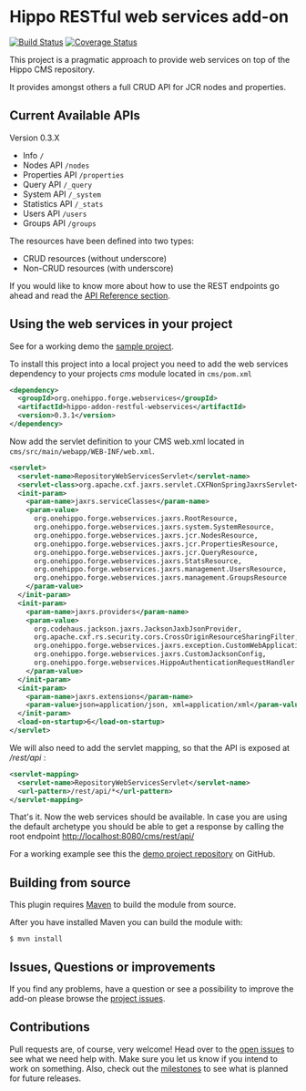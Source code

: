 # Hippo RESTful web services add-on

[![Build Status](https://travis-ci.org/jreijn/hippo-addon-restful-webservices.png?branch=master)](https://travis-ci.org/jreijn/hippo-addon-restful-webservices)
[![Coverage Status](https://coveralls.io/repos/jreijn/hippo-addon-restful-webservices/badge.png?branch=master)](https://coveralls.io/r/jreijn/hippo-addon-restful-webservices?branch=master)

This project is a pragmatic approach to provide web services on top of the Hippo CMS repository.

It provides amongst others a full CRUD API for JCR nodes and properties.

## Current Available APIs

Version 0.3.X

+ Info ```/```
+ Nodes API ```/nodes```
+ Properties API ```/properties```
+ Query API ```/_query```
+ System API ```/_system```
+ Statistics API ```/_stats```
+ Users API ```/users```
+ Groups API ```/groups```

The resources have been defined into two types:

+ CRUD resources (without underscore)
+ Non-CRUD resources (with underscore)

If you would like to know more about how to use the REST endpoints go ahead and read the [API Reference section](https://github.com/jreijn/hippo-addon-restful-webservices/wiki/API-Reference).

## Using the web services in your project

See for a working demo the [sample project](https://github.com/jreijn/hippo-addon-restful-webservices-demo).

To install this project into a local project you need to add the web services dependency to your projects _cms_ module located in ```cms/pom.xml```

``` xml
<dependency>
  <groupId>org.onehippo.forge.webservices</groupId>
  <artifactId>hippo-addon-restful-webservices</artifactId>
  <version>0.3.1</version>
</dependency>
```

Now add the servlet definition to your CMS web.xml located in ```cms/src/main/webapp/WEB-INF/web.xml```.

``` xml
<servlet>
  <servlet-name>RepositoryWebServicesServlet</servlet-name>
  <servlet-class>org.apache.cxf.jaxrs.servlet.CXFNonSpringJaxrsServlet</servlet-class>
  <init-param>
    <param-name>jaxrs.serviceClasses</param-name>
    <param-value>
      org.onehippo.forge.webservices.jaxrs.RootResource,
      org.onehippo.forge.webservices.jaxrs.system.SystemResource,
      org.onehippo.forge.webservices.jaxrs.jcr.NodesResource,
      org.onehippo.forge.webservices.jaxrs.jcr.PropertiesResource,
      org.onehippo.forge.webservices.jaxrs.jcr.QueryResource,
      org.onehippo.forge.webservices.jaxrs.StatsResource,
      org.onehippo.forge.webservices.jaxrs.management.UsersResource,
      org.onehippo.forge.webservices.jaxrs.management.GroupsResource
    </param-value>
  </init-param>
  <init-param>
    <param-name>jaxrs.providers</param-name>
    <param-value>
      org.codehaus.jackson.jaxrs.JacksonJaxbJsonProvider,
      org.apache.cxf.rs.security.cors.CrossOriginResourceSharingFilter,
      org.onehippo.forge.webservices.jaxrs.exception.CustomWebApplicationExceptionMapper,
      org.onehippo.forge.webservices.jaxrs.CustomJacksonConfig,
      org.onehippo.forge.webservices.HippoAuthenticationRequestHandler
    </param-value>
  </init-param>
  <init-param>
    <param-name>jaxrs.extensions</param-name>
    <param-value>json=application/json, xml=application/xml</param-value>
  </init-param>
  <load-on-startup>6</load-on-startup>
</servlet>
```

We will also need to add the servlet mapping, so that the API is exposed at _/rest/api_ :


``` xml
<servlet-mapping>
  <servlet-name>RepositoryWebServicesServlet</servlet-name>
  <url-pattern>/rest/api/*</url-pattern>
</servlet-mapping>
```

That's it. Now the web services should be available. In case you are using the default archetype you should be able to get
a response by calling the root endpoint [http://localhost:8080/cms/rest/api/](http://localhost:8080/cms/rest/api/)

For a working example see this the [demo project repository](https://github.com/jreijn/hippo-addon-restful-webservices-demo) on GitHub.

## <a name="source"></a>Building from source

This plugin requires [Maven](http://maven.apache.org) to build the module from source.

After you have installed Maven you can build the module with:

``` console
$ mvn install
```

## Issues, Questions or improvements

If you find any problems, have a question or see a possibility to improve the add-on please browse the [project issues](https://github.com/jreijn/hippo-addon-restful-webservices/issues).

## Contributions

Pull requests are, of course, very welcome! Head over to the [open issues](https://github.com/jreijn/hippo-addon-restful-webservices/issues) to see what we need help with. Make sure you let us know if you intend to work on something. Also, check out the [milestones](https://github.com/jreijn/hippo-addon-restful-webservices/issues/milestones) to see what is planned for future releases.

